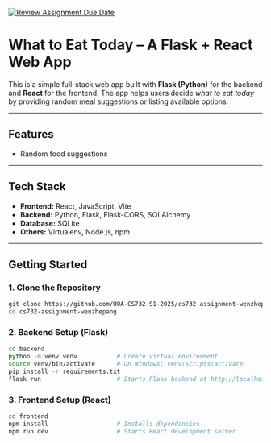 [![Review Assignment Due Date](https://classroom.github.com/assets/deadline-readme-button-22041afd0340ce965d47ae6ef1cefeee28c7c493a6346c4f15d667ab976d596c.svg)](https://classroom.github.com/a/2WEVFWWf)

# What to Eat Today – A Flask + React Web App

This is a simple full-stack web app built with **Flask (Python)** for the backend and **React** for the frontend. The app helps users decide *what to eat today* by providing random meal suggestions or listing available options.



---

## Features

- Random food suggestions


---

## Tech Stack

- **Frontend:** React, JavaScript, Vite
- **Backend:** Python, Flask, Flask-CORS, SQLAlchemy
- **Database:** SQLite
- **Others:** Virtualenv, Node.js, npm

---

## Getting Started

### 1. Clone the Repository

```bash
git clone https://github.com/UOA-CS732-S1-2025/cs732-assignment-wenzhepang.git
cd cs732-assignment-wenzhepang
```

### 2. Backend Setup (Flask)

```bash
cd backend
python -m venv venv           # Create virtual environment
source venv/bin/activate      # On Windows: venv\Scripts\activate
pip install -r requirements.txt
flask run                     # Starts Flask backend at http://localhost:5000
```

### 3. Frontend Setup (React)

```bash
cd frontend
npm install                   # Installs dependencies
npm run dev                   # Starts React development server 
```
